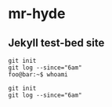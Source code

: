 # mr-hyde
## Jekyll test-bed site

```console
git init
git log --since="6am"
foo@bar:~$ whoami
```

```shell
git init
git log --since="6am"
```

